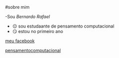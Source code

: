 #sobre mim

-Sou _Bernardo Rafael_
- 😐 sou estudaante de pensamento computacional
- 😏 estou no primeiro ano

[meu facebook](https://www.com/bernardo.rafael.5688476)


[pensamentocomputacional](http://www.educadores.diaadia.pr.gov.br/modules/conteudo/conteudo.php?conteudo=1625)
